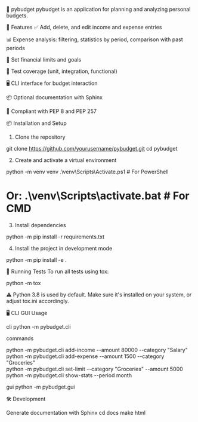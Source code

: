 
🧾 pybudget
pybudget is an application for planning and analyzing personal budgets.

🚀 Features
✅ Add, delete, and edit income and expense entries

📊 Expense analysis: filtering, statistics by period, comparison with past periods

🎯 Set financial limits and goals

🧪 Test coverage (unit, integration, functional)

🖥️ CLI interface for budget interaction

📦 Optional documentation with Sphinx

🔧 Compliant with PEP 8 and PEP 257

📦 Installation and Setup

1. Clone the repository

git clone https://github.com/yourusername/pybudget.git
cd pybudget

2. Create and activate a virtual environment

python -m venv venv
.\venv\Scripts\Activate.ps1     # For PowerShell
# Or: .\venv\Scripts\activate.bat  # For CMD

3. Install dependencies

python -m pip install -r requirements.txt

4. Install the project in development mode

python -m pip install -e .

🧪 Running Tests
To run all tests using tox:

python -m tox

⚠️ Python 3.8 is used by default. Make sure it's installed on your system, or adjust tox.ini accordingly.

🖥️ CLI GUI Usage

cli
python -m pybudget.cli

commands

python -m pybudget.cli add-income --amount 80000 --category "Salary"                               
python -m pybudget.cli add-expense --amount 1500 --category "Groceries"                           
python -m pybudget.cli set-limit --category "Groceries" --amount 5000                            
python -m pybudget.cli show-stats --period month


gui
python -m pybudget.gui

🛠️ Development

Generate documentation with Sphinx
cd docs
make html
